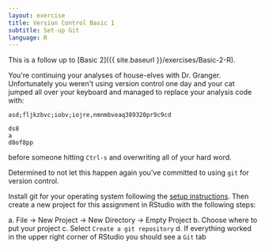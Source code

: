 ```yaml
---
layout: exercise
title: Version Control Basic 1
subtitle: Set-up Git
language: R
---
```


This is a follow up to [Basic 2]({{ site.baseurl }}/exercises/Basic-2-R).

You're continuing your analyses of house-elves with Dr. Granger. Unfortunately
you weren't using version control one day and your cat jumped all over your
keyboard and managed to replace your analysis code with:

```
asd;fljkzbvc;iobv;iojre,nmnmbveaq389320pr9c9cd

ds8
a
d8of8pp
```

before someone hitting `Ctrl-s` and overwriting all of your hard word. 

Determined to not let this happen again you've committed to using `git` for
version control.

Install git for your operating system following the
[setup instructions](http://www.datacarpentry.org/semester-biology/computer-setup/). Then
create a new project for this assignment in RStudio with the following steps:

a. File -> New Project -> New Directory -> Empty Project
b. Choose where to put your project
c. Select `Create a git repository`
d. If everything worked in the upper right corner of RStudio you should see a `Git` tab
